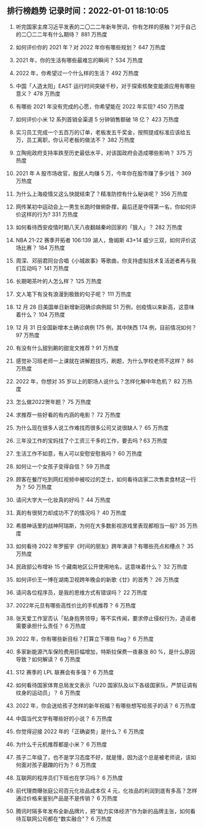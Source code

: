 
## 排行榜趋势 记录时间：2022-01-01 18:10:05
  
  1. 听完国家主席习近平发表的二〇二二年新年贺词，你有怎样的感触？对于自己的二〇二二年有什么期待？ 881 万热度
    
  2. 如何评价你的 2021 年？对 2022 年你有哪些规划？ 647 万热度
    
  3. 2021 年，你的生活有哪些最难忘的瞬间？ 534 万热度
    
  4. 2022 年，你希望过一个什么样的生活？ 492 万热度
    
  5. 中国「人造太阳」EAST 运行时间突破千秒，对于探索核聚变能源应用有哪些意义？ 478 万热度
    
  6. 有哪些 2021 年没有完成的心愿，你希望能在 2022 年实现? 450 万热度
    
  7. 如何评价小米 12 系列首销全渠道 5 分钟销售额破 18 亿？ 423 万热度
    
  8. 实习员工完成一个五百万的订单，老板发五千奖金，按照提成标准应该给五万，员工离职，你认可老板的做法不？ 382 万热度
    
  9. 立陶宛政府支持率跌至历史最低水平，对该国政府会造成哪些影响？ 375 万热度
    
  10. 2021 年 A 股市场收官，股民人均赚 5 万，今年你在股市赚了多少钱？ 369 万热度
    
  11. 为什么上海疫情又这么快就结束了？精准防控有什么秘诀呢？ 356 万热度
    
  12. 网传某初中运动会上一男生长跑时做俯卧撑，最后还是夺得第一名，你如何评价这样的行为? 331 万热度
    
  13. 如何看待西安疫情时期八天八夜翻越秦岭回家的「狠人」？ 282 万热度
    
  14. NBA 21-22 赛季开拓者 106:139 湖人，詹姆斯 43+14 威少三双，如何评价这场比赛？ 184 万热度
    
  15. 周深、邓丽君同台合唱《小城故事》等歌曲，你支持虚拟技术复活逝者再与我们互动吗？ 141 万热度
    
  16. 长期喝茶叶的人怎么样？ 125 万热度
    
  17. 文人笔下有没有浪漫到极致的句子呢？ 111 万热度
    
  18. 12 月 28 日美国单日新增新冠确诊病例超 51 万例，创疫情以来新高，这意味着什么？ 104 万热度
    
  19. 12 月 31 日全国新增本土确诊病例 175 例，其中陕西  174 例，目前情况如何？ 97 万热度
    
  20. 有没有什么甜到齁的甜宠文推荐   ? 91 万热度
    
  21. 感觉补习班老师一上课就在讲解题技巧，刷题，为什么学校老师不这样？ 86 万热度
    
  22. 2022 年，你想对 35 岁以上的职场人说什么？怎样化解中年危机？ 82 万热度
    
  23. 怎么做2022贺年题？ 75 万热度
    
  24. 求推荐一些好看的有内涵的电影？ 72 万热度
    
  25. 为什么现在很多人说工作难找而很多公司又说很缺人？ 65 万热度
    
  26. 三年没工作的宝妈找了个工资三千多的工作，要去吗 ? 63 万热度
    
  27. 生活工作不如意，有人可以安慰安慰我吗？ 60 万热度
    
  28. 如何让一个女孩子变得自信？ 59 万热度
    
  29. 顾客在餐厅吃到网红视频中被咬过的芝士，如何看待店家二次售卖食材这一行为？ 50 万热度
    
  30. 请问大学大一化妆真的好吗？ 44 万热度
    
  31. 真的有很努力却成功不了的情况吗？ 40 万热度
    
  32. 希腊神话里的战神阿瑞斯，为何在大多数影视游戏里表现都相当一般? 35 万热度
    
  33. 如何看待 2022 年罗振宇《时间的朋友》跨年演讲？有哪些亮点和槽点？ 35 万热度
    
  34. 民政部公布增补 15 个藏南地区公开使用地名，这意味着什么？ 32 万热度
    
  35. 如何评价王一博在湖南卫视跨年晚会的新歌《廿》的首秀？ 26 万热度
    
  36. 请问各位程序员，是我的思维方式有错误吗？ 22 万热度
    
  37. 2022年元旦有哪些高性价比的手机推荐？ 6 万热度
    
  38. 张天爱工作室否认「贴身抱男领导」等不实传闻，要求停止侵权行为，造谣者需要承担什么责任？ 6 万热度
    
  39. 2022 年，你有哪些新目标？打算立下哪些 flag？ 6 万热度
    
  40. 多家新能源汽车保险费用巨幅增加，特斯拉保费一夜暴涨 80 %，是什么原因导致？如何解读？ 6 万热度
    
  41. S12 赛季的 LPL 联赛会有多强？ 6 万热度
    
  42. 如何看待国家体育总局发文表示「U20 国家队及以下各级国家队，严禁征调有纹身的运动员」？ 6 万热度
    
  43. 2022 年，你会送给孩子怎样的新年祝福？有哪些想写给孩子的话？ 6 万热度
    
  44. 中国当代文学有哪些好的小说？ 6 万热度
    
  45. 你觉得迎接 2022 年的「正确姿势」是什么？ 6 万热度
    
  46. 为什么千元机推荐都是小米？ 6 万热度
    
  47. 孩子二年级了，也不是学习态度不好，就是慢，因为这个总是被老师说，该如何面对孩子磨蹭的行为？ 6 万热度
    
  48. 互联网的程序员们下班也在学习吗？ 6 万热度
    
  49. 前代理商曝张庭公司百元化妆品成本仅 4 元，化妆品的利润到底有多高？怎样通过价格来鉴别产品是不是传销？ 6 万热度
    
  50. 腾讯时隔多年发布全新品牌片，把“助力实体经济”作为新的品牌主张，如何看待互联网公司都在“数实融合”？ 6 万热度
    